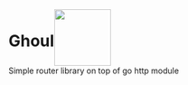 <div style="display:flex; flex-direction:row">
    <h1>Ghoul</h1>
    <div>
        <img width="100px" height="auto" src="https://cdn.pixabay.com/photo/2017/01/31/14/43/death-2024663_1280.png"/>
    </div>
</div>
 Simple router library on top of go http module
